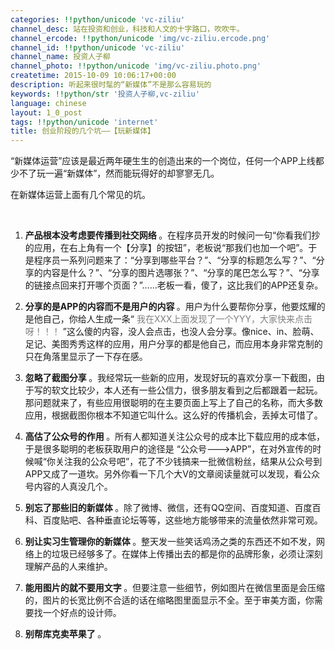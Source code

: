 ```yaml
---
categories: !!python/unicode 'vc-ziliu'
channel_desc: 站在投资和创业，科技和人文的十字路口，吹吹牛。
channel_ercode: !!python/unicode 'img/vc-ziliu.ercode.png'
channel_id: !!python/unicode 'vc-ziliu'
channel_name: 投资人子柳
channel_photo: !!python/unicode 'img/vc-ziliu.photo.png'
createtime: 2015-10-09 10:06:17+00:00
description: 听起来很时髦的“新媒体”不是那么容易玩的
keywords: !!python/str '投资人子柳,vc-ziliu'
language: chinese
layout: 1_0_post
tags: !!python/unicode 'internet'
title: 创业阶段的几个坑——【玩新媒体】
---
```

<div class="rich_media_content" id="js_content">
<p>
         “新媒体运营”应该是最近两年硬生生的创造出来的一个岗位，任何一个APP上线都少不了玩一遍“新媒体”，然而能玩得好的却寥寥无几。
        </p>
<p>
         在新媒体运营上面有几个常见的坑。
        </p>
<p>
<br/>
</p>
<ol class="list-paddingleft-2" style="list-style-type: decimal;">
<li>
<p>
<strong>
            产品根本没考虑要传播到社交网络
           </strong>
           。在程序员开发的时候问一句“你看我们抄的应用，在右上角有一个【分享】的按钮”，老板说“那我们也加一个吧”。于是程序员一系列问题来了：“分享到哪些平台？”、“分享的标题怎么写？”、“分享的内容是什么？”、“分享的图片选哪张？”、“分享的尾巴怎么写？”、“分享的链接点回来打开哪个页面？”……老板一看，傻了，这比我们的APP还复杂。
          </p>
</li>
<li>
<p>
<strong>
            分享的是APP的内容而不是用户的内容
           </strong>
           。用户为什么要帮你分享，他要炫耀的是他自己，你给人生成一条“
           <span style="color: rgb(127, 127, 127);">
            我在XXX上面发现了一个YYY，大家快来点击呀！！！
           </span>
           ”这么傻的内容，没人会点击，也没人会分享。像nice、in、脸萌、足记、美图秀秀这样的应用，用户分享的都是他自己，而应用本身非常克制的只在角落里显示了一下存在感。
          </p>
</li>
<li>
<p>
<strong>
            忽略了截图分享
           </strong>
           。我经常玩一些新的应用，发现好玩的喜欢分享一下截图，由于写的软文比较少，本人还有一些公信力，很多朋友看到之后都跟着一起玩。那问题就来了，有些应用很聪明的在主要页面上写上了自己的名称，而大多数应用，根据截图你根本不知道它叫什么。这么好的传播机会，丢掉太可惜了。
          </p>
</li>
<li>
<p>
<strong>
            高估了公众号的作用
           </strong>
           。所有人都知道关注公众号的成本比下载应用的成本低，于是很多聪明的老板获取用户的途径是 “公众号---&gt;APP”，在对外宣传的时候喊“你关注我的公众号吧”，花了不少钱搞来一批微信粉丝，结果从公众号到APP又成了一道坎。另外你看一下几个大V的文章阅读量就可以发现，看公众号内容的人真没几个。
          </p>
</li>
<li>
<p>
<strong>
            别忘了那些旧的新媒体
           </strong>
           。除了微博、微信，还有QQ空间、百度知道、百度百科、百度贴吧、各种垂直论坛等等，这些地方能够带来的流量依然非常可观。
          </p>
</li>
<li>
<p>
<strong>
            别让实习生管理你的新媒体
           </strong>
           。整天发一些笑话鸡汤之类的东西还不如不发，网络上的垃圾已经够多了。在媒体上传播出去的都是你的品牌形象，必须让深刻理解产品的人来维护。
          </p>
</li>
<li>
<p>
<strong>
            能用图片的就不要用文字
           </strong>
           。但要注意一些细节，例如图片在微信里面是会压缩的，图片的长宽比例不合适的话在缩略图里面显示不全。至于审美方面，你需要找一个好点的设计师。
           <br/>
</p>
</li>
<li>
<p>
<strong>
            别帮库克卖苹果了
           </strong>
           。
           <br/>
</p>
</li>
</ol>
</div>